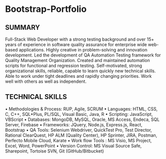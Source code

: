 # Bootstrap-Portfolio

## SUMMARY
Full-Stack Web Developer with a strong testing background and over 15+ years of experience in software quality assurance for enterprise wide web-based applications. Highly creative in problem-solving and innovation development. Led the development of QA Automation Testing framework for Quality Management Organization. Created and maintained automation scripts for functional and regression testing. Self-motivated, strong organizational skills, reliable, capable to learn quickly new technical skills. Able to work under tight deadlines and rapidly changing priorities. Work well with others as well as independent.

## TECHNICAL SKILLS
•	Methodologies & Process: RUP, Agile, SCRUM
•	Languages:  HTML, CSS, C, C++, SQL*Plus, PL/SQL, Visual Basic, Java, R
•	Scripting:  JavaScript, VBScript
•	Databases: MongoDB, MySQL, Oracle, MS Access, Endeca, SQL Server, Firebase
•	Frameworks: JQuery, Node.js, Express.js, React, Bootstrap
•	QA Tools:  Selenium Webdriver, QuickTest Pro, Test Director, Rational ClearQuest, HP ALM (Quality Center), HP Sprinter, JIRA, Postman, Perfecto Mobile Cloud, Karate
•	Work flow Tools	: MS Visio, MS Project, Excel, Word, PowerPoint
•	Version Control:  MS Visual Source Safe, Sharepoint, Tortoise SVN, Git (GitHub/Bitbucket)


